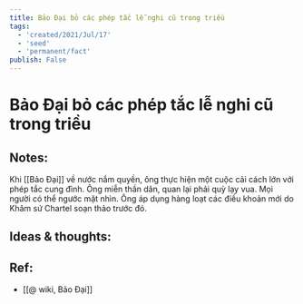 ```yaml
---
title: Bảo Đại bỏ các phép tắc lễ nghi cũ trong triều
tags:
  - 'created/2021/Jul/17'
  - 'seed'
  - 'permanent/fact'
publish: False
---
```

# Bảo Đại bỏ các phép tắc lễ nghi cũ trong triều

## Notes:
Khi [[Bảo Đại]] về nước nắm quyền, ông thực hiện một cuộc cải cách lớn với phép tắc cung đình. Ông miễn thần dân, quan lại phải quỳ lạy vua. Mọi người có thể ngước mặt nhìn. Ông áp dụng hàng loạt các điều khoản mới do Khâm sứ Chartel soạn thảo trước đó.

## Ideas & thoughts:

## Ref:
- [[@ wiki, Bảo Đại]]
